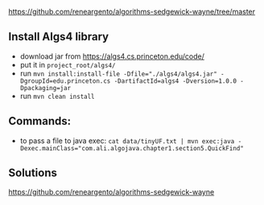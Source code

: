https://github.com/reneargento/algorithms-sedgewick-wayne/tree/master


## Install Algs4 library

- download jar from https://algs4.cs.princeton.edu/code/
- put it in `project_root/algs4/`
- run `mvn install:install-file -Dfile="./algs4/algs4.jar" -DgroupId=edu.princeton.cs -DartifactId=algs4 -Dversion=1.0.0 -Dpackaging=jar` 
- run `mvn clean install`


## Commands:

- to pass a file to java exec: `cat data/tinyUF.txt | mvn exec:java -Dexec.mainClass="com.ali.algojava.chapter1.section5.QuickFind"`

## Solutions

https://github.com/reneargento/algorithms-sedgewick-wayne
